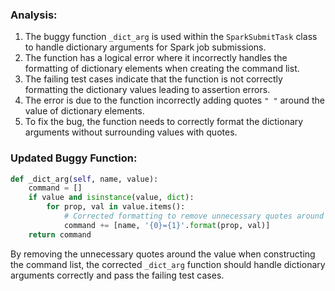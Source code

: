 ### Analysis:
1. The buggy function `_dict_arg` is used within the `SparkSubmitTask` class to handle dictionary arguments for Spark job submissions.
2. The function has a logical error where it incorrectly handles the formatting of dictionary elements when creating the command list.
3. The failing test cases indicate that the function is not correctly formatting the dictionary values leading to assertion errors.
4. The error is due to the function incorrectly adding quotes `" "` around the value of dictionary elements.
5. To fix the bug, the function needs to correctly format the dictionary arguments without surrounding values with quotes.

### Updated Buggy Function:
```python
def _dict_arg(self, name, value):
    command = []
    if value and isinstance(value, dict):
        for prop, val in value.items():
            # Corrected formatting to remove unnecessary quotes around values
            command += [name, '{0}={1}'.format(prop, val)]
    return command
```

By removing the unnecessary quotes around the value when constructing the command list, the corrected `_dict_arg` function should handle dictionary arguments correctly and pass the failing test cases.